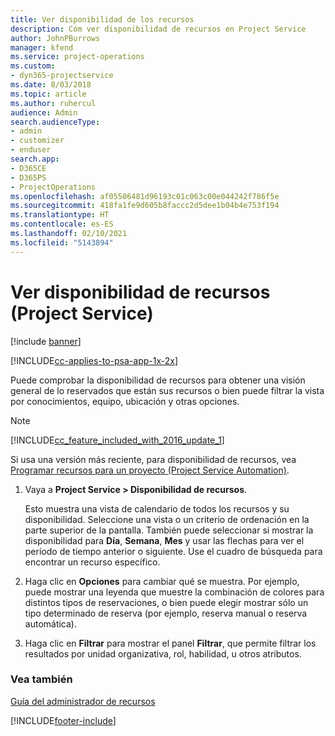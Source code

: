 ```yaml
---
title: Ver disponibilidad de los recursos
description: Cóm ver disponibilidad de recursos en Project Service
author: JohnPBurrows
manager: kfend
ms.service: project-operations
ms.custom:
- dyn365-projectservice
ms.date: 8/03/2018
ms.topic: article
ms.author: ruhercul
audience: Admin
search.audienceType:
- admin
- customizer
- enduser
search.app:
- D365CE
- D365PS
- ProjectOperations
ms.openlocfilehash: af05506481d96193c01c063c00e044242f786f5e
ms.sourcegitcommit: 418fa1fe9d605b8faccc2d5dee1b04b4e753f194
ms.translationtype: HT
ms.contentlocale: es-ES
ms.lasthandoff: 02/10/2021
ms.locfileid: "5143894"
---
```

# <a name="view-resource-availability-project-service"></a>Ver disponibilidad de recursos (Project Service)

[!include [banner](../includes/psa-now-project-operations.md)]

[!INCLUDE[cc-applies-to-psa-app-1x-2x](../includes/cc-applies-to-psa-app-1x-2x.md)]

Puede comprobar la disponibilidad de recursos para obtener una visión general de lo reservados que están sus recursos o bien puede filtrar la vista por conocimientos, equipo, ubicación y otras opciones.  
  
> [!NOTE]
> [!INCLUDE[cc_feature_included_with_2016_update_1](../includes/cc-feature-included-with-2016-update-1.md)]  
> 
>  Si usa una versión más reciente, para disponibilidad de recursos, vea [Programar recursos para un proyecto (Project Service Automation)](../psa/schedule-resources-project.md).  

1. Vaya a **Project Service > Disponibilidad de recursos**.  

    Esto muestra una vista de calendario de todos los recursos y su disponibilidad. Seleccione una vista o un criterio de ordenación en la parte superior de la pantalla. También puede seleccionar si mostrar la disponibilidad para **Día**, **Semana**, **Mes** y usar las flechas para ver el período de tiempo anterior o siguiente. Use el cuadro de búsqueda para encontrar un recurso específico.  

2. Haga clic en **Opciones** para cambiar qué se muestra. Por ejemplo, puede mostrar una leyenda que muestre la combinación de colores para distintos tipos de reservaciones, o bien puede elegir mostrar sólo un tipo determinado de reserva (por ejemplo, reserva manual o reserva automática).  

3. Haga clic en **Filtrar** para mostrar el panel **Filtrar**, que permite filtrar los resultados por unidad organizativa, rol, habilidad, u otros atributos.  

### <a name="see-also"></a>Vea también  
 [Guía del administrador de recursos](../psa/resource-manager-guide.md)


[!INCLUDE[footer-include](../includes/footer-banner.md)]